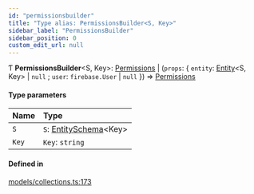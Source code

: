 ```yaml
---
id: "permissionsbuilder"
title: "Type alias: PermissionsBuilder<S, Key>"
sidebar_label: "PermissionsBuilder"
sidebar_position: 0
custom_edit_url: null
---
```


Ƭ **PermissionsBuilder**<S, Key\>: [Permissions](permissions.md) \| (`props`: { `entity`: [Entity](../interfaces/entity.md)<S, Key\> \| ``null`` ; `user`: `firebase.User` \| ``null``  }) => [Permissions](permissions.md)

#### Type parameters

| Name | Type |
| :------ | :------ |
| `S` | `S`: [EntitySchema](../interfaces/entityschema.md)<Key\> |
| `Key` | `Key`: `string` |

#### Defined in

[models/collections.ts:173](https://github.com/Camberi/firecms/blob/b1328ad/src/models/collections.ts#L173)
